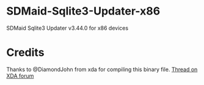 # SDMaid-Sqlite3-Updater-x86

SDMaid Sqlite3 Updater v3.44.0 for x86 devices

# Credits

Thanks to @DiamondJohn from xda for compiling this binary file. [Thread on XDA forum](https://forum.xda-developers.com/t/new-sqlite3-binary-v3-44-0-for-all-devices.4273049/)
